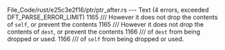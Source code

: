File_Code/rust/e25c3e2f16/ptr/ptr_after.rs --- Text (4 errors, exceeded DFT_PARSE_ERROR_LIMIT)
1165     /// However it does not drop the contents of `self`, or prevent the contents                                                                        1165     /// However it does not drop the contents of `dest`, or prevent the contents
1166     /// of `dest` from being dropped or used.                                                                                                           1166     /// of `self` from being dropped or used.

